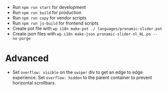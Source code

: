 - Run `npm run start` for development
- Run `npm run build` for production
- Run `npm run copy` for vendor scripts
- Run `npm run js-build` for frontend scripts
- Create pot file with `wp i18n make-pot ./ languages/pronamic-slider.pot`
- Create json files with `wp i18n make-json pronamic-slider-nl_NL.po --no-purge`

Advanced
==============

- Set `overflow: visible` on the `swiper` div to get an edge to edge experience. Set `overflow: hidden` to the parent container to prevent horizontal scrollbars.
